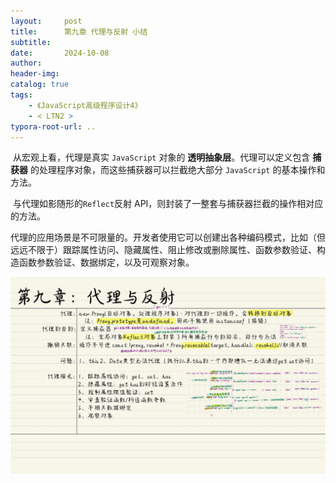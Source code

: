 ```yaml
---
layout:     post
title:      第九章 代理与反射 小结
subtitle:  
date:       2024-10-08
author:     
header-img: 
catalog: true
tags:
    - 《JavaScript高级程序设计4》
    - < LTN2 >
typora-root-url: ..
---
```


​	从宏观上看，代理是真实 `JavaScript` 对象的 **透明抽象层**。代理可以定义包含 **捕获器** 的处理程序对象，而这些捕获器可以拦截绝大部分 `JavaScript` 的基本操作和方法。

​	与代理如影随形的`Reflect`反射 API，则封装了一整套与捕获器拦截的操作相对应的方法。

​	代理的应用场景是不可限量的。开发者使用它可以创建出各种编码模式，比如（但远远不限于）跟踪属性访问、隐藏属性、阻止修改或删除属性、函数参数验证、构造函数参数验证、数据绑定，以及可观察对象。

![《红宝书》-24](/../img/assets_2023/《红宝书》-24.jpg)

